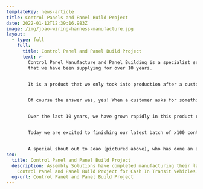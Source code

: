 ```yaml
---
templateKey: news-article
title: Control Panels and Panel Build Project
date: 2022-01-12T12:39:16.983Z
image: /img/joao-wiring-harness-manufacture.jpg
layout:
  - type: full
    full:
      title: Control Panel and Panel Build Project
      text: >-
        Control Panel Manufacture and Panel Building is a specialist service
        that we have been supplying for over 10 years.


        It is a product that we only took into production after a customer visited our factory, and whilst walking around commented "Do you think you could make our control panels as well as [cable assemblies](https://www.assembly-solutions.com/cable-assemblies)?"


        Of course the answer was, yes! When a customer asks for something, even if it is slightly out of our expertise, we always find a way to do it. And from that moment on, the [control panel](www.assembly-solutions.com/electrical-control-panels) journey began.


        Over the last 10 years, we have grown rapidly in this product range and manufactured all types of small and large custom-designed panels, to markets including; Automotive, Nuclear and Utilities.


        Today we are excited to finishing our latest batch of x100 control panels which will be installed into Cash In Transit Vehicles.


        A special shout out to Joao (pictured above), who has done an awesome job completing these panels and all within the customers demanding deadline!
seo:
  title: Control Panel and Panel Build Project
  description: Assembly Solutions have completed manufacturing their latest
    Control Panel and Panel Build Project for Cash In Transit Vehicles.
  og-url: Control Panel and Panel Build Project
---
```

